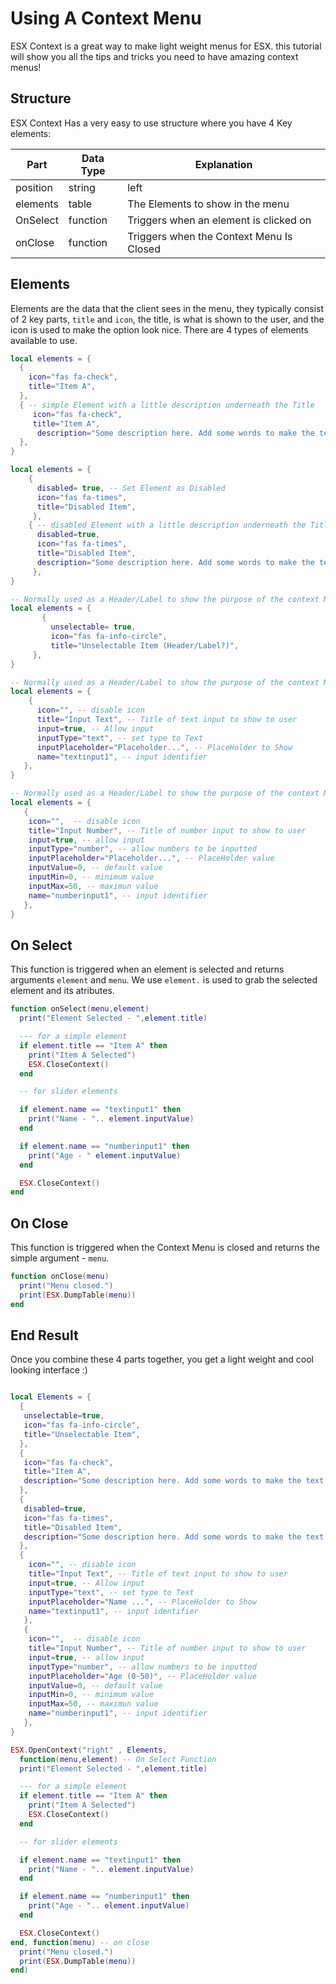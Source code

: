 # Using A Context Menu

ESX Context is a great way to make light weight menus for ESX. this tutorial will show you all the tips and tricks you need to have amazing context menus!

## Structure

ESX Context Has a very easy to use structure where you have 4 Key elements:

| Part      | Data Type |                            Explanation                    |
|-----------|-----------|-----------------------------------------------------------|
| position  | string    |  left | center | right                                    |
| elements  | table     | The Elements to show in the menu                          |
| OnSelect  | function  | Triggers when an element is clicked on                    |
| onClose   | function  | Triggers when the Context Menu Is Closed                  |

## Elements

Elements are the data that the client sees in the menu, they typically consist of 2 key parts, `title` and `icon`,
the title, is what is shown to the user, and the icon is used to make the option look nice. There are 4 types of elements available to use.

```lua title="Simple Elements"
local elements = {
  {
    icon="fas fa-check",
    title="Item A",
  },
  { -- simple Element with a little description underneath the Title
     icon="fas fa-check",
     title="Item A",
      description="Some description here. Add some words to make the text overflow."
  },
}
```

```lua title="Disabled Elements"
local elements = {
    {
      disabled= true, -- Set Element as Disabled
      icon="fas fa-times",
      title="Disabled Item",
     },
    { -- disabled Element with a little description underneath the Title
      disabled=true,
      icon="fas fa-times",
      title="Disabled Item",
      description="Some description here. Add some words to make the text overflow."
     },
}
```

```lua title="UnSelectable Elements"
-- Normally used as a Header/Label to show the purpose of the context Menu open
local elements = {
       {
         unselectable= true,
         icon="fas fa-info-circle",
         title="Unselectable Item (Header/Label?)",
     },
}
```

```lua title="Text Input Elements"
-- Normally used as a Header/Label to show the purpose of the context Menu open
local elements = {
    {
      icon="", -- disable icon
      title="Input Text", -- Title of text input to show to user
      input=true, -- Allow input
      inputType="text", -- set type to Text
      inputPlaceholder="Placeholder...", -- PlaceHolder to Show
      name="textinput1", -- input identifier
   },
}
```

```lua title="Number Input Elements"
-- Normally used as a Header/Label to show the purpose of the context Menu open
local elements = {
   {
    icon="",  -- disable icon
    title="Input Number", -- Title of number input to show to user
    input=true, -- allow input
    inputType="number", -- allow numbers to be inputted
    inputPlaceholder="Placeholder...", -- PlaceHolder value
    inputValue=0, -- default value
    inputMin=0, -- minimum value
    inputMax=50, -- maximun value
    name="numberinput1", -- input identifier
   },
}
```

## On Select

This function is triggered when an element is selected and returns arguments `element` and `menu`. We use
`element.` is used to grab the selected element and its atributes.

```lua
function onSelect(menu,element)
  print("Element Selected - ",element.title)

  --- for a simple element
  if element.title == "Item A" then
    print("Item A Selected")
    ESX.CloseContext()
  end

  -- for slider elements 

  if element.name == "textinput1" then 
    print("Name - ".. element.inputValue)
  end

  if element.name == "numberinput1" then
    print("Age - " element.inputValue)
  end

  ESX.CloseContext()
end
```

## On Close

This function is triggered when the Context Menu is closed and returns the simple argument - `menu`.

```lua
function onClose(menu)
  print("Menu closed.")
  print(ESX.DumpTable(menu))
end
```

## End Result

Once you combine these 4 parts together, you get a light weight and cool looking interface :)

```lua

local Elements = {
  {
   unselectable=true,
   icon="fas fa-info-circle",
   title="Unselectable Item",
  },
  {
   icon="fas fa-check",
   title="Item A",
   description="Some description here. Add some words to make the text overflow."
  },
  {
   disabled=true,
   icon="fas fa-times",
   title="Disabled Item",
   description="Some description here. Add some words to make the text overflow."
  },
  {
    icon="", -- disable icon
    title="Input Text", -- Title of text input to show to user
    input=true, -- Allow input
    inputType="text", -- set type to Text
    inputPlaceholder="Name ...", -- PlaceHolder to Show
    name="textinput1", -- input identifier
   },
   {
    icon="",  -- disable icon
    title="Input Number", -- Title of number input to show to user
    input=true, -- allow input
    inputType="number", -- allow numbers to be inputted
    inputPlaceholder="Age (0-50)", -- PlaceHolder value
    inputValue=0, -- default value
    inputMin=0, -- minimum value
    inputMax=50, -- maximun value
    name="numberinput1", -- input identifier
   },
}

ESX.OpenContext("right" , Elements, 
  function(menu,element) -- On Select Function
  print("Element Selected - ",element.title)

  --- for a simple element
  if element.title == "Item A" then
    print("Item A Selected")
    ESX.CloseContext()
  end

  -- for slider elements 

  if element.name == "textinput1" then 
    print("Name - ".. element.inputValue)
  end

  if element.name == "numberinput1" then
    print("Age - ".. element.inputValue)
  end

  ESX.CloseContext()
end, function(menu) -- on close
  print("Menu closed.")
  print(ESX.DumpTable(menu))
end)

```
